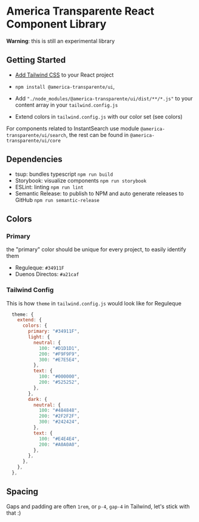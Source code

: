 # America Transparente React Component Library
**Warning**: this is still an experimental library

## Getting Started
- [Add Tailwind CSS](https://tailwindcss.com/docs/installation/framework-guides) to your React project

- `npm install @america-transparente/ui`, 

- Add `"./node_modules/@america-transparente/ui/dist/**/*.js"` to your content array in your `tailwind.config.js`

- Extend colors in `tailwind.config.js` with our color set (see colors)

For components related to InstantSearch use module `@america-transparente/ui/search`, the rest can be found in `@america-transparente/ui/core`

## Dependencies
- tsup: bundles typescript `npm run build`
- Storybook: visualize components `npm run storybook`
- ESLint: linting `npm run lint`
- Semantic Release: to publish to NPM and auto generate releases to GitHub `npm run semantic-release`

## Colors

### Primary
the "primary" color should be unique for every project, to easily identify them
- Reguleque: `#34911F`
- Duenos Directos: `#a21caf`

### Tailwind Config
This is how `theme` in `tailwind.config.js` would look like for Reguleque

```javascript
  theme: {
    extend: {
      colors: {
        primary: "#34911F",
        light: {
          neutral: {
            100: "#D1D1D1",
            200: "#F9F9F9",
            300: "#E7E5E4",
          },
          text: {
            100: "#000000",
            200: "#525252",
          },
        },
        dark: {
          neutral: {
            100: "#484848",
            200: "#2F2F2F",
            300: "#242424",
          },
          text: {
            100: "#E4E4E4",
            200: "#A0A0A0",
          },
        },
      },
    },
  },
```


## Spacing
Gaps and padding are often `1rem`, or `p-4`, `gap-4` in Tailwind, let's stick with that :)


